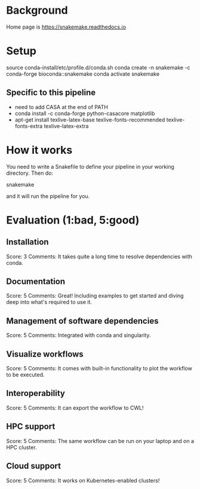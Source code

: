 
# Background

Home page is https://snakemake.readthedocs.io

# Setup

source conda-install/etc/profile.d/conda.sh
conda create -n snakemake -c conda-forge bioconda::snakemake
conda activate snakemake

## Specific to this pipeline

* need to add CASA at the end of PATH
* conda install -c conda-forge python-casacore matplotlib
* apt-get install texlive-latex-base texlive-fonts-recommended texlive-fonts-extra texlive-latex-extra

# How it works

You need to write a Snakefile to define your pipeline in your working directory. Then do:

snakemake

and it will run the pipeline for you.

# Evaluation (1:bad, 5:good)

## Installation

Score: 3
Comments: It takes quite a long time to resolve dependencies with conda.

## Documentation

Score: 5
Comments: Great! Including examples to get started and diving deep into what's required to use it.

## Management of software dependencies

Score: 5
Comments: Integrated with conda and singularity.

## Visualize workflows

Score: 5
Comments: It comes with built-in functionality to plot the workflow to be executed.

## Interoperability

Score: 5
Comments: It can export the workflow to CWL!


## HPC support

Score: 5
Comments: The same workflow can be run on your laptop and on a HPC cluster.

## Cloud support

Score: 5
Comments: It works on Kubernetes-enabled clusters!

